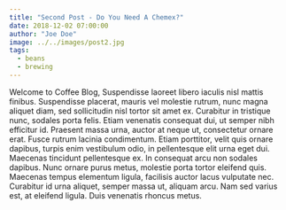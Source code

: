 ```yaml
---
title: "Second Post - Do You Need A Chemex?"
date: 2018-12-02 07:00:00
author: "Joe Doe"
image: ../../images/post2.jpg
tags:
  - beans
  - brewing
---
```


Welcome to Coffee Blog, Suspendisse laoreet libero iaculis nisl mattis finibus. Suspendisse placerat, mauris vel molestie rutrum, nunc magna aliquet diam, sed sollicitudin nisl tortor sit amet ex. Curabitur in tristique nunc, sodales porta felis. Etiam venenatis consequat dui, ut semper nibh efficitur id. Praesent massa urna, auctor at neque ut, consectetur ornare erat. Fusce rutrum lacinia condimentum. Etiam porttitor, velit quis ornare dapibus, turpis enim vestibulum odio, in pellentesque elit urna eget dui. Maecenas tincidunt pellentesque ex. In consequat arcu non sodales dapibus. Nunc ornare purus metus, molestie porta tortor eleifend quis. Maecenas tempus elementum ligula, facilisis auctor lacus vulputate nec. Curabitur id urna aliquet, semper massa ut, aliquam arcu. Nam sed varius est, at eleifend ligula. Duis venenatis rhoncus metus.
